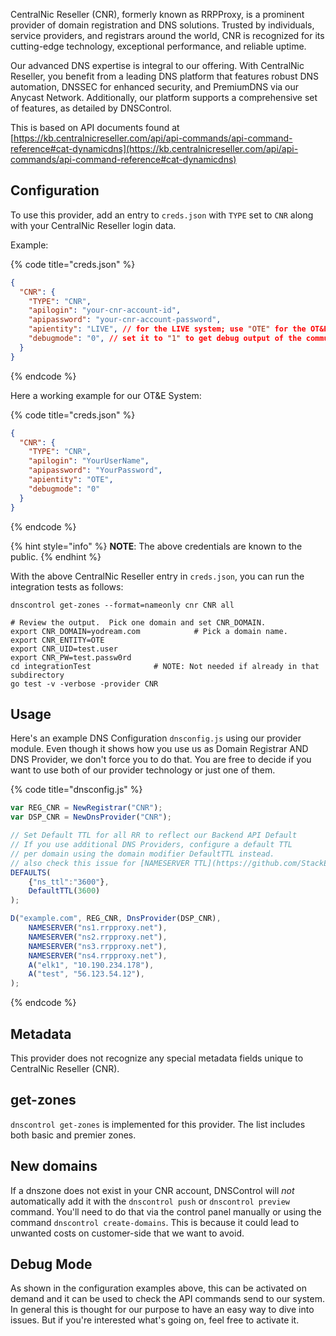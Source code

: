 CentralNic Reseller (CNR), formerly known as RRPProxy, is a prominent provider of domain registration and DNS solutions. Trusted by individuals, service providers, and registrars around the world, CNR is recognized for its cutting-edge technology, exceptional performance, and reliable uptime.

Our advanced DNS expertise is integral to our offering. With CentralNic Reseller, you benefit from a leading DNS platform that features robust DNS automation, DNSSEC for enhanced security, and PremiumDNS via our Anycast Network. Additionally, our platform supports a comprehensive set of features, as detailed by DNSControl.

This is based on API documents found at [https://kb.centralnicreseller.com/api/api-commands/api-command-reference#cat-dynamicdns](https://kb.centralnicreseller.com/api/api-commands/api-command-reference#cat-dynamicdns)

## Configuration

To use this provider, add an entry to `creds.json` with `TYPE` set to `CNR`
along with your CentralNic Reseller login data.

Example:

{% code title="creds.json" %}
```json
{
  "CNR": {
    "TYPE": "CNR",
    "apilogin": "your-cnr-account-id",
    "apipassword": "your-cnr-account-password",
    "apientity": "LIVE", // for the LIVE system; use "OTE" for the OT&E system
    "debugmode": "0", // set it to "1" to get debug output of the communication with our Backend System API
  }
}
```
{% endcode %}

Here a working example for our OT&E System:

{% code title="creds.json" %}
```json
{
  "CNR": {
    "TYPE": "CNR",
    "apilogin": "YourUserName",
    "apipassword": "YourPassword",
    "apientity": "OTE",
    "debugmode": "0"
  }
}
```
{% endcode %}

{% hint style="info" %}
**NOTE**: The above credentials are known to the public.
{% endhint %}

With the above CentralNic Reseller entry in `creds.json`, you can run the
integration tests as follows:

```shell
dnscontrol get-zones --format=nameonly cnr CNR all
```
```shell
# Review the output.  Pick one domain and set CNR_DOMAIN.
export CNR_DOMAIN=yodream.com            # Pick a domain name.
export CNR_ENTITY=OTE
export CNR_UID=test.user
export CNR_PW=test.passw0rd
cd integrationTest              # NOTE: Not needed if already in that subdirectory
go test -v -verbose -provider CNR
```

## Usage

Here's an example DNS Configuration `dnsconfig.js` using our provider module.
Even though it shows how you use us as Domain Registrar AND DNS Provider, we don't force you to do that.
You are free to decide if you want to use both of our provider technology or just one of them.

{% code title="dnsconfig.js" %}
```javascript
var REG_CNR = NewRegistrar("CNR");
var DSP_CNR = NewDnsProvider("CNR");

// Set Default TTL for all RR to reflect our Backend API Default
// If you use additional DNS Providers, configure a default TTL
// per domain using the domain modifier DefaultTTL instead.
// also check this issue for [NAMESERVER TTL](https://github.com/StackExchange/dnscontrol/issues/176).
DEFAULTS(
    {"ns_ttl":"3600"},
    DefaultTTL(3600)
);

D("example.com", REG_CNR, DnsProvider(DSP_CNR),
    NAMESERVER("ns1.rrpproxy.net"),
    NAMESERVER("ns2.rrpproxy.net"),
    NAMESERVER("ns3.rrpproxy.net"),
    NAMESERVER("ns4.rrpproxy.net"),
    A("elk1", "10.190.234.178"),
    A("test", "56.123.54.12"),
);
```
{% endcode %}

## Metadata

This provider does not recognize any special metadata fields unique to CentralNic Reseller (CNR).

## get-zones

`dnscontrol get-zones` is implemented for this provider. The list
includes both basic and premier zones.

## New domains

If a dnszone does not exist in your CNR account, DNSControl will *not* automatically add it with the `dnscontrol push` or `dnscontrol preview` command. You'll need to do that via the control panel manually or using the command `dnscontrol create-domains`.
This is because it could lead to unwanted costs on customer-side that we want to avoid.

## Debug Mode

As shown in the configuration examples above, this can be activated on demand and it can be used to check the API commands send to our system.
In general this is thought for our purpose to have an easy way to dive into issues. But if you're interested what's going on, feel free to activate it.
